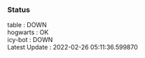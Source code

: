 ### Status


table : DOWN  
hogwarts : OK  
icy-bot : DOWN  
Latest Update : 2022-02-26 05:11:36.599870

